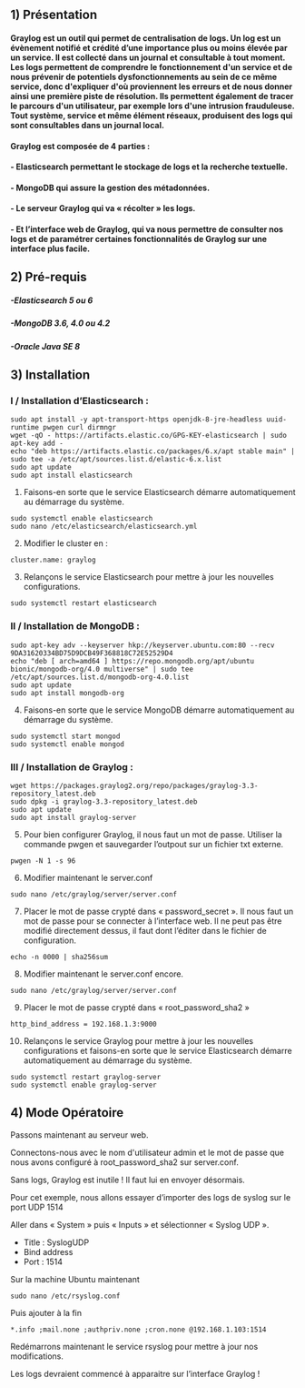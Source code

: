 ## 1) Présentation

#### Graylog est un outil qui permet de centralisation de logs. Un log est un évènement notifié et crédité d’une importance plus ou moins élevée par un service. Il est collecté dans un journal et consultable à tout moment. Les logs permettent de comprendre le fonctionnement d'un service et de nous prévenir de potentiels dysfonctionnements au sein de ce même service, donc d'expliquer d'où proviennent les erreurs et de nous donner ainsi une première piste de résolution. Ils permettent également de tracer le parcours d'un utilisateur, par exemple lors d'une intrusion frauduleuse. Tout système, service et même élément réseaux, produisent des logs qui sont consultables dans un journal local.

#### Graylog est composée de 4 parties :
#### - Elasticsearch permettant le stockage de logs et la recherche textuelle.
#### - MongoDB qui assure la gestion des métadonnées.
#### - Le serveur Graylog qui va « récolter » les logs.
#### - Et l’interface web de Graylog, qui va nous permettre de consulter nos logs et de paramétrer certaines fonctionnalités de Graylog sur une interface plus facile.

## 2) Pré-requis

##### -Elasticsearch 5 ou 6
##### -MongoDB 3.6, 4.0 ou 4.2
##### -Oracle Java SE 8

## 3) Installation

### I / Installation d’Elasticsearch :

```
sudo apt install -y apt-transport-https openjdk-8-jre-headless uuid-runtime pwgen curl dirmngr
wget -qO - https://artifacts.elastic.co/GPG-KEY-elasticsearch | sudo apt-key add -
echo "deb https://artifacts.elastic.co/packages/6.x/apt stable main" | sudo tee -a /etc/apt/sources.list.d/elastic-6.x.list
sudo apt update
sudo apt install elasticsearch
```

1. Faisons-en sorte que le service Elasticsearch démarre automatiquement au démarrage du système.

```
sudo systemctl enable elasticsearch
sudo nano /etc/elasticsearch/elasticsearch.yml
```

2. Modifier le cluster en : 

```
cluster.name: graylog
```

3. Relançons le service Elasticsearch pour mettre à jour les nouvelles configurations.

```
sudo systemctl restart elasticsearch
```

### II / Installation de MongoDB :

```
sudo apt-key adv --keyserver hkp://keyserver.ubuntu.com:80 --recv 9DA31620334BD75D9DCB49F368818C72E52529D4
echo "deb [ arch=amd64 ] https://repo.mongodb.org/apt/ubuntu bionic/mongodb-org/4.0 multiverse" | sudo tee /etc/apt/sources.list.d/mongodb-org-4.0.list
sudo apt update
sudo apt install mongodb-org
```

4. Faisons-en sorte que le service MongoDB démarre automatiquement au démarrage du système.

```
sudo systemctl start mongod
sudo systemctl enable mongod
```

### III / Installation de Graylog :

```
wget https://packages.graylog2.org/repo/packages/graylog-3.3-repository_latest.deb
sudo dpkg -i graylog-3.3-repository_latest.deb
sudo apt update
sudo apt install graylog-server
```

5. Pour bien configurer Graylog, il nous faut un mot de passe. Utiliser la commande pwgen et sauvegarder l’outpout sur un fichier txt externe.

```
pwgen -N 1 -s 96
```
 

6. Modifier maintenant le server.conf

```
sudo nano /etc/graylog/server/server.conf
```

7. Placer le mot de passe crypté dans « password_secret ». Il nous faut un mot de passe pour se connecter à l’interface web. Il ne peut pas être modifié directement dessus, il faut dont l’éditer dans le fichier de configuration.

```
echo -n 0000 | sha256sum
```

8. Modifier maintenant le server.conf encore.

```
sudo nano /etc/graylog/server/server.conf
```

9. Placer le mot de passe crypté dans « root_password_sha2 »

```
http_bind_address = 192.168.1.3:9000
```

10. Relançons le service Graylog pour mettre à jour les nouvelles configurations et faisons-en sorte que le service Elasticsearch démarre automatiquement au démarrage du système.

```
sudo systemctl restart graylog-server
sudo systemctl enable graylog-server
```

## 4) Mode Opératoire

Passons maintenant au serveur web.

Connectons-nous avec le nom d'utilisateur admin et le mot de passe que nous avons configuré à root_password_sha2 sur server.conf.
 
Sans logs, Graylog est inutile ! Il faut lui en envoyer désormais.

Pour cet exemple, nous allons essayer d’importer des logs de syslog sur le port UDP 1514

Aller dans « System » puis « Inputs » et sélectionner « Syslog UDP ».
-	Title : SyslogUDP
-	Bind address
-	Port : 1514
 
Sur la machine Ubuntu maintenant

```
sudo nano /etc/rsyslog.conf
```

Puis ajouter à la fin

```
*.info ;mail.none ;authpriv.none ;cron.none @192.168.1.103:1514
```

Redémarrons maintenant le service rsyslog pour mettre à jour nos modifications.

Les logs devraient commencé à apparaitre sur l’interface Graylog !
